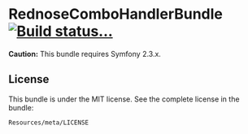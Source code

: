 RednoseComboHandlerBundle [![Build status...](https://secure.travis-ci.org/rednose-public/RednoseComboHandlerBundle.png?branch=master)](http://travis-ci.org/rednose-public/RednoseComboHandlerBundle)
=========================

**Caution:** This bundle requires Symfony 2.3.x.

License
-------

This bundle is under the MIT license. See the complete license in the bundle:

    Resources/meta/LICENSE
